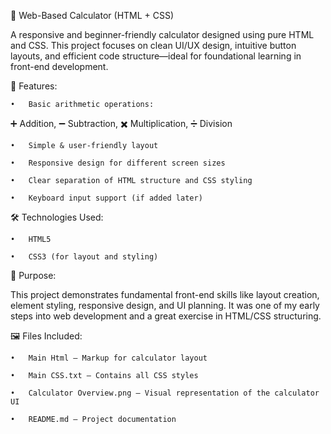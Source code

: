 🧮 Web-Based Calculator (HTML + CSS)

A responsive and beginner-friendly calculator designed using pure HTML and CSS. This project focuses on clean UI/UX design, intuitive button layouts, and efficient code structure—ideal for foundational learning in front-end development.

🔹 Features:

	•	Basic arithmetic operations:
 
  ➕ Addition, ➖ Subtraction, ✖️ Multiplication, ➗ Division
  
	•	Simple & user-friendly layout
 
	•	Responsive design for different screen sizes
 
	•	Clear separation of HTML structure and CSS styling
 
	•	Keyboard input support (if added later)

 🛠️ Technologies Used:

	•	HTML5
 
	•	CSS3 (for layout and styling)

🎯 Purpose:

This project demonstrates fundamental front-end skills like layout creation, element styling, responsive design, and UI planning. It was one of my early steps into web development and a great exercise in HTML/CSS structuring.

🖼️ Files Included:

	•	Main Html – Markup for calculator layout
 
	•	Main CSS.txt – Contains all CSS styles
 
	•	Calculator Overview.png – Visual representation of the calculator UI
 
	•	README.md – Project documentation
